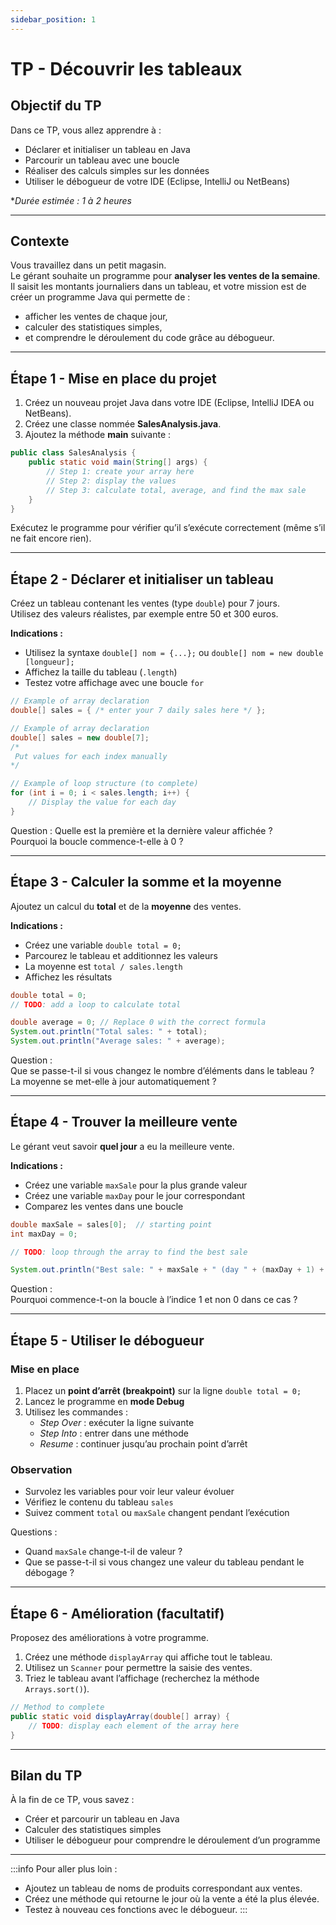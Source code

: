 ```yaml
---
sidebar_position: 1
--- 
```


# TP - Découvrir les tableaux

## Objectif du TP

Dans ce TP, vous allez apprendre à :

- Déclarer et initialiser un tableau en Java  
- Parcourir un tableau avec une boucle  
- Réaliser des calculs simples sur les données  
- Utiliser le débogueur de votre IDE (Eclipse, IntelliJ ou NetBeans)

**Durée estimée : 1 à 2 heures*

---

## Contexte

Vous travaillez dans un petit magasin.  
Le gérant souhaite un programme pour **analyser les ventes de la semaine**.  
Il saisit les montants journaliers dans un tableau, et votre mission est de créer un programme Java qui permette de :  
- afficher les ventes de chaque jour,  
- calculer des statistiques simples,  
- et comprendre le déroulement du code grâce au débogueur.

---

## Étape 1 - Mise en place du projet

1. Créez un nouveau projet Java dans votre IDE (Eclipse, IntelliJ IDEA ou NetBeans).  
2. Créez une classe nommée **SalesAnalysis.java**.  
3. Ajoutez la méthode **main** suivante :

```java
public class SalesAnalysis {
    public static void main(String[] args) {
        // Step 1: create your array here
        // Step 2: display the values
        // Step 3: calculate total, average, and find the max sale
    }
}
```

Exécutez le programme pour vérifier qu’il s’exécute correctement (même s’il ne fait encore rien).

---

## Étape 2 - Déclarer et initialiser un tableau

Créez un tableau contenant les ventes (type `double`) pour 7 jours.  
Utilisez des valeurs réalistes, par exemple entre 50 et 300 euros.

**Indications :**
- Utilisez la syntaxe `double[] nom = {...};`  ou `double[] nom = new double [longueur];`
- Affichez la taille du tableau (`.length`)  
- Testez votre affichage avec une boucle `for`

```java
// Example of array declaration
double[] sales = { /* enter your 7 daily sales here */ };

// Example of array declaration
double[] sales = new double[7];
/*
 Put values for each index manually
*/

// Example of loop structure (to complete)
for (int i = 0; i < sales.length; i++) {
    // Display the value for each day
}
```

Question : Quelle est la première et la dernière valeur affichée ?  
Pourquoi la boucle commence-t-elle à 0 ?

---

## Étape 3 - Calculer la somme et la moyenne

Ajoutez un calcul du **total** et de la **moyenne** des ventes.

**Indications :**
- Créez une variable `double total = 0;`  
- Parcourez le tableau et additionnez les valeurs  
- La moyenne est `total / sales.length`  
- Affichez les résultats

```java
double total = 0;
// TODO: add a loop to calculate total

double average = 0; // Replace 0 with the correct formula
System.out.println("Total sales: " + total);
System.out.println("Average sales: " + average);
```

Question :  
Que se passe-t-il si vous changez le nombre d’éléments dans le tableau ?  
La moyenne se met-elle à jour automatiquement ?

---

## Étape 4 - Trouver la meilleure vente

Le gérant veut savoir **quel jour** a eu la meilleure vente.

**Indications :**
- Créez une variable `maxSale` pour la plus grande valeur  
- Créez une variable `maxDay` pour le jour correspondant  
- Comparez les ventes dans une boucle  

```java
double maxSale = sales[0];  // starting point
int maxDay = 0;

// TODO: loop through the array to find the best sale

System.out.println("Best sale: " + maxSale + " (day " + (maxDay + 1) + ")");
```

Question :  
Pourquoi commence-t-on la boucle à l’indice 1 et non 0 dans ce cas ?

---

## Étape 5 - Utiliser le débogueur

### Mise en place

1. Placez un **point d’arrêt (breakpoint)** sur la ligne `double total = 0;`  
2. Lancez le programme en **mode Debug**  
3. Utilisez les commandes :
   - *Step Over* : exécuter la ligne suivante  
   - *Step Into* : entrer dans une méthode  
   - *Resume* : continuer jusqu’au prochain point d’arrêt  

### Observation

- Survolez les variables pour voir leur valeur évoluer  
- Vérifiez le contenu du tableau `sales`  
- Suivez comment `total` ou `maxSale` changent pendant l’exécution  

Questions :
- Quand `maxSale` change-t-il de valeur ?  
- Que se passe-t-il si vous changez une valeur du tableau pendant le débogage ?

---

## Étape 6 - Amélioration (facultatif)

Proposez des améliorations à votre programme.

1. Créez une méthode `displayArray` qui affiche tout le tableau.  
2. Utilisez un `Scanner` pour permettre la saisie des ventes.  
3. Triez le tableau avant l’affichage (recherchez la méthode `Arrays.sort()`).

```java
// Method to complete
public static void displayArray(double[] array) {
    // TODO: display each element of the array here
}
```

---

## Bilan du TP

À la fin de ce TP, vous savez :

- Créer et parcourir un tableau en Java  
- Calculer des statistiques simples  
- Utiliser le débogueur pour comprendre le déroulement d’un programme  

---

:::info
Pour aller plus loin :
- Ajoutez un tableau de noms de produits correspondant aux ventes.  
- Créez une méthode qui retourne le jour où la vente a été la plus élevée.  
- Testez à nouveau ces fonctions avec le débogueur.
:::
